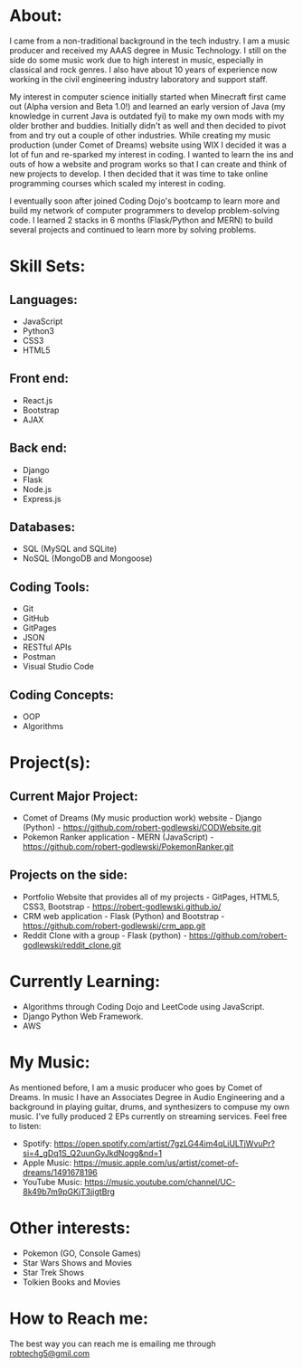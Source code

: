 # About:

I came from a non-traditional background in the tech industry. I am a music producer and received my AAAS degree in Music Technology. I still on the side do some music work due to high interest in music, especially in classical and rock genres. I also have about 10 years of experience now working in the civil engineering industry laboratory and support staff. 

My interest in computer science initially started when Minecraft first came out (Alpha version and Beta 1.0!) and learned an early version of Java (my knowledge in current Java is outdated fyi) to make my own mods with my older brother and buddies. Initially didn't as well and then decided to pivot from and try out a couple of other industries. While creating my music production (under Comet of Dreams) website using WIX I decided it was a lot of fun and re-sparked my interest in coding. I wanted to learn the ins and outs of how a website and program works so that I can create and think of new projects to develop. I then decided that it was time to take online programming courses which scaled my interest in coding.

I eventually soon after joined Coding Dojo's bootcamp to learn more and build my network of computer programmers to develop problem-solving code. I learned 2 stacks in 6 months (Flask/Python and MERN) to build several projects and continued to learn more by solving problems.

# Skill Sets:
## Languages:
- JavaScript
- Python3
- CSS3
- HTML5

## Front end:
- React.js
- Bootstrap
- AJAX

## Back end:
- Django
- Flask
- Node.js
- Express.js

## Databases:
- SQL (MySQL and SQLite)
- NoSQL (MongoDB and Mongoose)

## Coding Tools:
- Git
- GitHub
- GitPages
- JSON
- RESTful APIs
- Postman
- Visual Studio Code

## Coding Concepts:
- OOP
- Algorithms

# Project(s):
## Current Major Project:
- Comet of Dreams (My music production work) website - Django (Python) - https://github.com/robert-godlewski/CODWebsite.git
- Pokemon Ranker application - MERN (JavaScript) - https://github.com/robert-godlewski/PokemonRanker.git

## Projects on the side:
- Portfolio Website that provides all of my projects - GitPages, HTML5, CSS3, Bootstrap - https://robert-godlewski.github.io/
- CRM web application - Flask (Python) and Bootstrap - https://github.com/robert-godlewski/crm_app.git
- Reddit Clone with a group - Flask (python) - https://github.com/robert-godlewski/reddit_clone.git

# Currently Learning:
- Algorithms through Coding Dojo and LeetCode using JavaScript.
- Django Python Web Framework.
- AWS

# My Music:
As mentioned before, I am a music producer who goes by Comet of Dreams.  In music I have an Associates Degree in Audio Engineering and a background in playing guitar, drums, and synthesizers to compuse my own music.  I've fully produced 2 EPs currently on streaming services.  Feel free to listen:
- Spotify: https://open.spotify.com/artist/7gzLG44im4qLiULTjWvuPr?si=4_gDq1S_Q2uunGyJkdNogg&nd=1
- Apple Music: https://music.apple.com/us/artist/comet-of-dreams/1491678196
- YouTube Music: https://music.youtube.com/channel/UC-8k49b7m9pGKjT3jigtBrg

# Other interests:
- Pokemon (GO, Console Games)
- Star Wars Shows and Movies
- Star Trek Shows
- Tolkien Books and Movies

# How to Reach me:
The best way you can reach me is emailing me through robtechg5@gmil.com

<!--
**robert-godlewski/robert-godlewski** is a ✨ _special_ ✨ repository because its `README.md` (this file) appears on your GitHub profile.

Here are some ideas to get you started:

- 🔭 I’m currently working on ...  
- 🌱 I’m currently learning ...
- 👯 I’m looking to collaborate on ...
- 🤔 I’m looking for help with ...
- 💬 Ask me about ...
- 📫 How to reach me: ...
- 😄 Pronouns: ...
- ⚡ Fun fact: ...
-->

